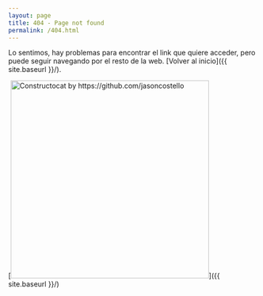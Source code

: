```yaml
---
layout: page
title: 404 - Page not found
permalink: /404.html
---
```


Lo sentimos, hay problemas para encontrar el link que quiere acceder, pero puede seguir navegando por el resto de la web. [Volver al inicio]({{ site.baseurl }}/).

[<img src="{{ site.baseurl }}/images/404.jpg" alt="Constructocat by https://github.com/jasoncostello" style="width: 400px;"/>]({{ site.baseurl }}/)
